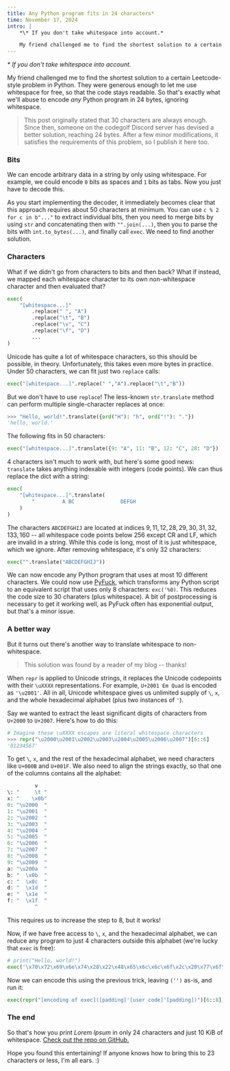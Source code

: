 ```yaml
---
title: Any Python program fits in 24 characters*
time: November 17, 2024
intro: |
    *\* If you don't take whitespace into account.*

    My friend challenged me to find the shortest solution to a certain Leetcode-style problem in Python. They were generous enough to let me use whitespace for free, so that the code stays readable. So that's exactly what we'll abuse to encode *any* Python program in $24$ bytes, ignoring whitespace.
---
```


*\* If you don't take whitespace into account.*

My friend challenged me to find the shortest solution to a certain Leetcode-style problem in Python. They were generous enough to let me use whitespace for free, so that the code stays readable. So that's exactly what we'll abuse to encode *any* Python program in $24$ bytes, ignoring whitespace.

> This post originally stated that $30$ characters are always enough. Since then, someone on the codegolf Discord server has devised a better solution, reaching $24$ bytes. After a few minor modifications, it satisfies the requirements of this problem, so I publish it here too.


### Bits

We can encode arbitrary data in a string by only using whitespace. For example, we could encode `0` bits as spaces and `1` bits as tabs. Now you just have to decode this.

As you start implementing the decoder, it immediately becomes clear that this approach requires about 50 characters at minimum. You can use `c % 2 for c in b"..."` to extract individual bits, then you need to merge bits by using `str` and concatenating then with `"".join(...)`, then you to parse the bits with `int.to_bytes(...)`, and finally call `exec`. We need to find another solution.


### Characters

What if we didn't go from characters to bits and then back? What if instead, we mapped each whitespace character to its own non-whitespace character and then evaluated that?

```python
exec(
    "[whitespace...]"
        .replace(" ", "A")
        .replace("\t", "B")
        .replace("\v", "C")
        .replace("\f", "D")
        ...
)
```

Unicode has quite a lot of whitespace characters, so this should be possible, in theory. Unfortunately, this takes even more bytes in practice. Under 50 characters, we can fit just two `replace` calls:

```python
exec("[whitespace...]".replace(" ","A").replace("\t","B"))
```

But we don't have to use `replace`! The less-known `str.translate` method can perform multiple single-character replaces at once:

```python
>>> "Hello, world!".translate({ord("H"): "h", ord("!"): "."})
'hello, world.'
```

The following fits in 50 characters:

```python
exec("[whitespace...]".translate({9: "A", 11: "B", 12: "C", 28: "D"})
```

4 characters isn't much to work with, but here's some good news: `translate` takes anything indexable with integers (code points). We can thus replace the dict with a string:

```python
exec(
    "[whitespace...]".translate(
        "         A BC               DEFGH                                                                                                    I                          J"
    )
)
```

The characters `ABCDEFGHIJ` are located at indices $9, 11, 12, 28, 29, 30, 31, 32, 133, 160$ -- all whitespace code points below $256$ except CR and LF, which are invalid in a string. While this code is long, most of it is just whitespace, which we ignore. After removing whitespace, it's only $32$ characters:

```python
exec("".translate("ABCDEFGHIJ"))
```

We can now encode any Python program that uses at most $10$ different characters. We could now use [PyFuck](https://github.com/kuangkzh/PyFuck), which transforms any Python script to an equivalent script that uses only $8$ characters: `exc('%0)`. This reduces the code size to $30$ charaters (plus whitespace). A bit of postprocessing is necessary to get it working well, as PyFuck often has exponential output, but that's a minor issue.


### A better way


But it turns out there's another way to translate whitespace to non-whitespace.

> This solution was found by a reader of my blog -- thanks!

When `repr` is applied to Unicode strings, it replaces the Unicode codepoints with their `\uXXXX` representations. For example, `U+2001 Em Quad` is encoded as `'\u2001'`. All in all, Unicode whitespace gives us unlimited supply of `\`, `x`, and the whole hexadecimal alphabet (plus two instances of `'`).

Say we wanted to extract the least significant digits of characters from `U+2000` to `U+2007`. Here's how to do this:

```python
# Imagine these \uXXXX escapes are literal whitespace characters
>>> repr("\u2000\u2001\u2002\u2003\u2004\u2005\u2006\u2007")[6::6]
'01234567'
```

To get `\`, `x`, and the rest of the hexadecimal alphabet, we need characters like `U+000B` and `U+001F`. We also need to align the strings exactly, so that one of the columns contains all the alphabet:

```python
         v
\: "     \t "
x: "    \x0b"
0: "\u2000  "
1: "\u2001  "
2: "\u2002  "
3: "\u2003  "
4: "\u2004  "
5: "\u2005  "
6: "\u2006  "
7: "\u2007  "
8: "\u2008  "
9: "\u2009  "
a: "\u200a  "
b: "  \x0b  "
c: "  \x0c  "
d: "  \x1d  "
e: "  \x1e  "
f: "  \x1f  "
         ^
```

This requires us to increase the step to $8$, but it works!

Now, if we have free access to `\`, `x`, and the hexadecimal alphabet, we can reduce any program to just $4$ characters outside this alphabet (we're lucky that `exec` is free):

```python
# print("Hello, world!")
exec('\x70\x72\x69\x6e\x74\x28\x22\x48\x65\x6c\x6c\x6f\x2c\x20\x77\x6f\x72\x6c\x64\x21\x22\x29')
```

Now we can encode this using the previous trick, leaving `('')` as-is, and run it:

```python
exec(repr("[encoding of exec]([padding]'[user code]'[padding])")[6::8])
```


### The end

So that's how you print *Lorem Ipsum* in only $24$ characters and just $10$ KiB of whitespace. [Check out the repo on GitHub.](https://github.com/purplesyringa/24-characters-of-python)

Hope you found this entertaining! If anyone knows how to bring this to $23$ characters or less, I'm all ears. :)
